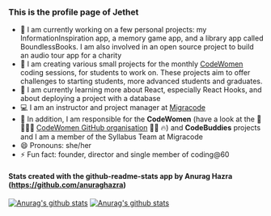 ### This is the profile page of Jethet

- 🔭 I am currently working on a few personal projects: my InformationInspiration app, a memory game app, and a library app called BoundlessBooks. I am also involved in an open source project to build an audio tour app for a charity
- :raising_hand: I am creating various small projects for the monthly [CodeWomen](https://migracode.openculturalcenter.org/codewomen) coding sessions, for students to work on. These projects aim to offer challenges to starting students, more advanced students and graduates.
- 🌱 I am currently learning more about React, especially React Hooks, and about deploying a project with a database
- :computer: I am an instructor and project manager at [Migracode](https://migracode.openculturalcenter.org)
- 👯 In addition, I am responsible for the **CodeWomen** (have a look at the 💪 👩🏽‍💻 [CodeWomen GitHub organisation](https://github.com/CodeWomen-Barcelona)  👩‍💻 🔥) and **CodeBuddies** projects and I am a member of the Syllabus Team at Migracode
- 😄 Pronouns: she/her
- ⚡ Fun fact: founder, director and single member of coding@60


#### Stats created with the github-readme-stats app by Anurag Hazra (https://github.com/anuraghazra)

[![Anurag's github stats](https://github-readme-stats.vercel.app/api/top-langs/?username=jethet&langs_count=8&&hide=jupyter%20notebook&show_icons=true&theme=cobalt&layout=compact)](https://github.com/jethet/github-readme-stats)
[![Anurag's github stats](https://github-readme-stats.vercel.app/api/?username=jethet&count_private=true&include_all_commits=true&show_icons=true&theme=cobalt)](https://github.com/jethet/github-readme-stats)
